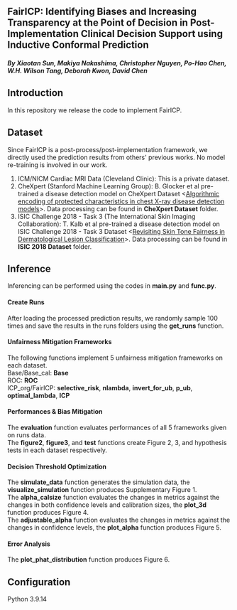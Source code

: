 ## FairICP: Identifying Biases and Increasing Transparency at the Point of Decision in Post-Implementation Clinical Decision Support using Inductive Conformal Prediction
##### By Xiaotan Sun, Makiya Nakashima, Christopher Nguyen, Po-Hao Chen, W.H. Wilson Tang, Deborah Kwon, David Chen

## Introduction
In this repository we release the code to implement FairICP.

## Dataset
Since FairICP is a post-process/post-implementation framework, we directly used the prediction results from others' previous works. No model re-training is involved in our work. 
1. ICM/NICM Cardiac MRI Data (Cleveland Clinic): This is a private dataset.
2. CheXpert (Stanford Machine Learning Group): B. Glocker et al pre-trained a disease detection model on CheXpert Dataset <[Algorithmic encoding of protected characteristics in chest X-ray disease detection models](https://www.thelancet.com/journals/ebiom/article/PIIS2352-3964(23)00032-4/fulltext)>. Data processing can be found in **CheXpert Dataset** folder.
3. ISIC Challenge 2018 - Task 3 (The International Skin Imaging Collaboration): T. Kalb et al pre-trained a disease detection model on ISIC Challenge 2018 - Task 3 Dataset <[Revisiting Skin Tone Fairness in Dermatological Lesion Classification](https://arxiv.org/abs/2308.09640v1)>. Data processing can be found in **ISIC 2018 Dataset** folder.

## Inference
Inferencing can be performed using the codes in **main.py** and **func.py**.
#### Create Runs
After loading the processed prediction results, we randomly sample 100 times and save the results in the runs folders using the **get_runs** function.
#### Unfairness Mitigation Frameworks
The following functions implement 5 unfairness mitigation frameworks on each dataset.  
Base/Base_cal: **Base**  
ROC: **ROC**  
ICP_org/FairICP: **selective_risk**, **nlambda**, **invert_for_ub**, **p_ub**, **optimal_lambda**, **ICP**
#### Performances & Bias Mitigation
The **evaluation** function evaluates performances of all 5 frameworks given on runs data.  
The **figure2**, **figure3**, and **test** functions create Figure 2, 3, and hypothesis tests in each dataset respectively.
#### Decision Threshold Optimization
The **simulate_data** function generates the simulation data, the **visualize_simulation** function produces Supplementary Figure 1.  
The **alpha_calsize** function evaluates the changes in metrics against the changes in both confidence levels and calibration sizes, the **plot_3d** function produces Figure 4.  
The **adjustable_alpha** function evaluates the changes in metrics against the changes in confidence levels, the **plot_alpha** function produces Figure 5.
#### Error Analysis
The **plot_phat_distribution** function produces Figure 6.

## Configuration
Python 3.9.14
